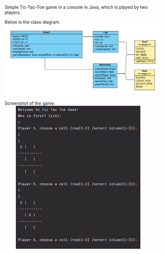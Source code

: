 Simple Tic-Tac-Toe game in a console in Java, which is played by two players. <br>

Below is the class diagram.
![class-diagram](class-diagram.png)

Screenshot of the game. <br>
&emsp; &emsp; ![screenshot](screenshot.png)
